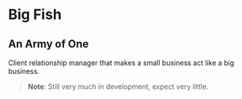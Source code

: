# Big Fish

## An Army of One
Client relationship manager that makes a small business act like a big business.

> **Note**: Still very much in development, expect very little.
